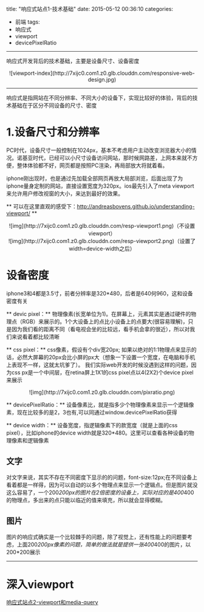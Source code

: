 title: "响应式站点1-技术基础"
date: 2015-05-12 00:36:10
categories: 
- 前端
tags: 
- 响应式
- viewport
- devicePixelRatio
---

响应式开发背后的技术基础，主要是设备尺寸、设备密度
<center>![viewport-index](http://7xijc0.com1.z0.glb.clouddn.com/responsive-web-design.jpg)</center>

<!--more-->
- - -
响应式是指网站在不同分辨率、不同大小的设备下，实现比较好的体验，背后的技术基础在于区分不同设备的尺寸、密度

# 1.设备尺寸和分辨率
PC时代，设备尺寸一般控制在1024px，基本不考虑用户主动改变浏览器大小的情况。诺基亚时代，已经可以小尺寸设备访问网站，那时候网路差，上网本来就不方便，整体体验都不好，网页都是按照PC渲染，再局部放大将就着看。

iphone刚出现时，也是通过先加载全部网页再放大局部浏览，后面出现了为iphone量身定制的网站，直接设置宽度为320px。ios最先引入了meta viewport来允许用户修改视窗的大小，来达到最好的效果。

** 可以在这里直观的感受下：http://andreasbovens.github.io/understanding-viewport/ **
       
  <center>![img](http://7xijc0.com1.z0.glb.clouddn.com/resp-viewport1.png)（不设置viewport）</center>
    
  <center>![img](http://7xijc0.com1.z0.glb.clouddn.com/resp-viewport2.png)（设置了width=device-width之后）</center>

# 设备密度
iphone3和4都是3.5寸，前者分辨率是320*480，后者是640何960，这和设备密度有关

** devic pixel：** 物理像素(长宽单位为1)。在屏幕上，元素其实是通过硬件的物理点（RGB）来展示的。1个大设备上的点比小设备上的点要大(很容易理解)，只是因为我们看的距离不同（看电视会坐的比较远，看手机会拿的很近），所以对我们来说看着都比较清晰

** css pixel：** css像素，假设有个div宽20px; 如果以绝对的1:1物理点来显示的话，必然大屏幕的20px会比小屏的px大（想象一下设置一个宽度，在电脑和手机上表现不一样，这就太坑爹了）。 我们实际web开发的时候没遇到这样的问题，因为css px是一个中间层，在retina屏上1X1的css pixel点以4(2X2)个device pixel来展示

<center>![img](http://7xijc0.com1.z0.glb.clouddn.com/pixratio.png)</center>

** devicePixelRatio：** 设备像素比，就是指多少个物理像素来显示一个逻辑像素，现在比较多的是2，3也有,可以同通过window.devicePixelRatio获得

** device width：** 设备宽度，指逻辑像素下的款宽度（就是上面的css pixel），比如iphone的device width就是320*480。这里可以查看各种设备的物理像素和逻辑像素

## 文字
对文字来说，其实不存在不同密度下显示的的问题，font-size:12px;在不同设备上看着都是一样得，因为可以自动的以多个物理点来显示一个逻辑点。但是图片就没这么容易了，一个200*200px的图片在2倍密度的设备上，实际对应的是400*400的物理点，多出来的点只能以临近的值来填充，所以就会显得模糊。

## 图片
图片的响应式确实是一个比较棘手的问题，除了视觉上，还有性能上的问题要考虑，上面200*200px像素的问题，简单的做法就是提供一张400*400的图片，以200*200展示

- - -

# 深入viewport
[响应式站点2-viewport和media-query](http://bhsc881114.github.io/2015/05/22/%E5%93%8D%E5%BA%94%E5%BC%8F%E7%AB%99%E7%82%B92-viewport%E5%92%8Cmedia-query/)
